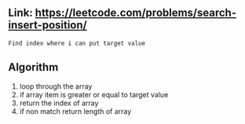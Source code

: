 ## Link: https://leetcode.com/problems/search-insert-position/

`Find index where i can put target value`

## Algorithm 
1. loop through the array 
2. if array item is greater or equal to target value
3. return the index of array 
4. if non match return length of array 